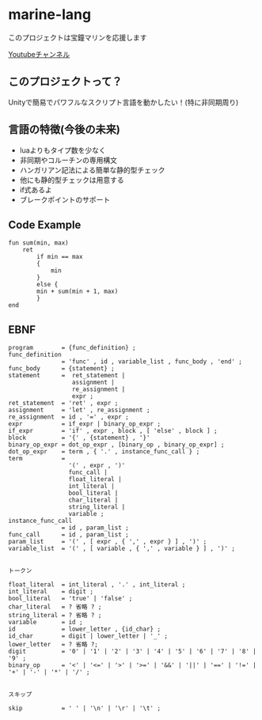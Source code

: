 # marine-lang
このプロジェクトは宝鐘マリンを応援します

[Youtubeチャンネル](https://www.youtube.com/channel/UCCzUftO8KOVkV4wQG1vkUvg)
## このプロジェクトって？

Unityで簡易でパワフルなスクリプト言語を動かしたい！(特に非同期周り)

## 言語の特徴(今後の未来)

- luaよりもタイプ数を少なく
- 非同期やコルーチンの専用構文
- ハンガリアン記法による簡単な静的型チェック
- 他にも静的型チェックは用意する
- if式あるよ
- ブレークポイントのサポート
## Code Example

```
fun sum(min, max)  
    ret 
        if min == max 
        {
            min
        } 
        else {
	    min + sum(min + 1, max)
        }
end
```

## EBNF

```ebnf
program        = {func_definition} ;
func_definition
               = 'func' , id , variable_list , func_body , 'end' ;
func_body      = {statement} ;
statement      =  ret_statement |
                  assignment |
                  re_assignment |
                  expr ;
ret_statement  = 'ret' , expr ;
assignment     = 'let' , re_assignment ;
re_assignment  = id , '=' , expr ;
expr           = if_expr | binary_op_expr ;
if_expr        = 'if' , expr , block , [ 'else' , block ] ;
block          = '{' , {statement} , '}'
binary_op_expr = dot_op_expr , [binary_op , binary_op_expr] ;
dot_op_expr    = term , { '.' , instance_func_call } ;
term           =
                 '(' , expr , ')'
                 func_call | 
                 float_literal | 
                 int_literal | 
                 bool_literal | 
                 char_literal | 
                 string_literal |
                 variable ;
instance_func_call   
               = id , param_list ;
func_call      = id , param_list ;
param_list     = '(' , [ expr , { ',' , expr } ] , ')' ;
variable_list  = '(' , [ variable , { ',' , variable } ] , ')' ;


トークン

float_literal  = int_literal , '.' , int_literal ;
int_literal    = digit ;
bool_literal   = 'true' | 'false' ;
char_literal   = ? 省略 ? ;
string_literal = ? 省略 ? ;
variable       = id ;
id             = lower_letter , {id_char} ;
id_char        = digit | lower_letter | '_' ;
lower_letter   = ? 省略 ?;
digit          = '0' | '1' | '2' | '3' | '4' | '5' | '6' | '7' | '8' | '9' ;
binary_op      = '<' | '<=' | '>' | '>=' | '&&' | '||' | '==' | '!=' | '+' | '-' | '*' | '/' ;


スキップ

skip           = ' ' | '\n' | '\r' | '\t' ;
```

